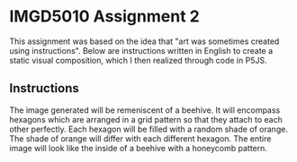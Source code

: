 # IMGD5010 Assignment 2
This assignment was based on the idea that "art was sometimes created using instructions". Below are instructions written in English to create a static visual composition, which I then realized through code in P5JS.
## Instructions
The image generated will be remeniscent of a beehive. It will encompass hexagons which are arranged in a grid pattern so that they attach to each other perfectly. Each hexagon will be filled with a random shade of orange. The shade of orange will differ with each different hexagon. The entire image will look like the inside of a beehive with a honeycomb pattern.
